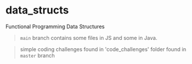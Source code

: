 # data_structs
Functional Programming Data Structures 

> `main` branch contains some files in JS and some in Java. 

> simple coding challenges found in 'code_challenges' folder found in `master` branch

